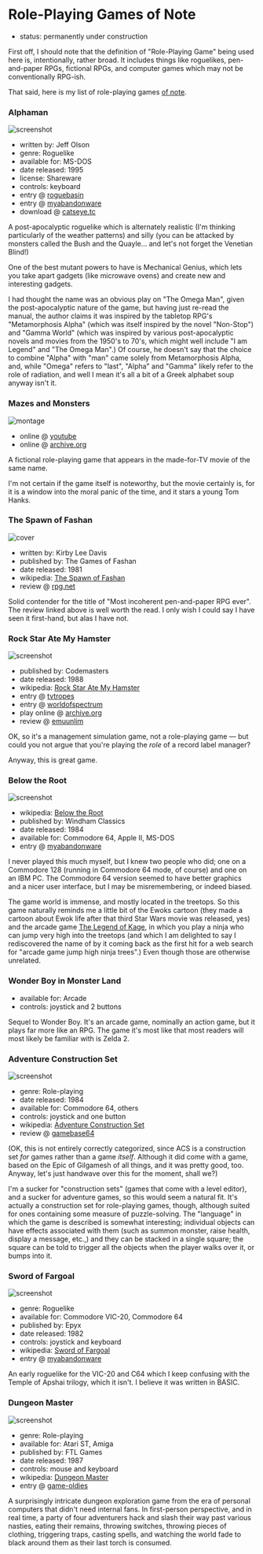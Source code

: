 Role-Playing Games of Note
==========================

*   status: permanently under construction

First off, I should note that the definition of "Role-Playing Game" being
used here is, intentionally, rather broad.  It includes things like
roguelikes, pen-and-paper RPGs, fictional RPGs, and computer games which
may not be conventionally RPG-ish.

That said, here is my list of role-playing games
[of note](article/A%20Note%20on%20Items%20of%20Note.md).

### Alphaman

![screenshot](http://www.myabandonware.com/media/screenshots/a/alphaman-315/alphaman_1.gif)

*   written by: Jeff Olson
*   genre: Roguelike
*   available for: MS-DOS
*   date released: 1995
*   license: Shareware
*   controls: keyboard
*   entry @ [roguebasin](http://www.roguebasin.com/index.php?title=Alphaman)
*   entry @ [myabandonware](http://www.myabandonware.com/game/alphaman-315)
*   download @ [catseye.tc](http://static.catseye.tc/redistfiles/msdos/alphaman.zip)

A post-apocalyptic roguelike which is alternately realistic (I'm thinking
particularly of the weather patterns) and silly (you can be attacked by
monsters called the Bush and the Quayle... and let's not forget the
Venetian Blind!)

One of the best mutant powers to have is Mechanical Genius, which lets you
take apart gadgets (like microwave ovens) and create new and interesting
gadgets.

I had thought the name was an obvious play on "The Omega Man", given the
post-apocalyptic nature of the game, but having just re-read the manual,
the author claims it was inspired by the tabletop RPG's "Metamorphosis Alpha"
(which was itself inspired by the novel "Non-Stop") and "Gamma World" (which
was inspired by various post-apocalyptic novels and movies from the 1950's to
70's, which might well include "I am Legend" and "The Omega Man".) Of course,
he doesn't say that the choice to combine "Alpha" with "man" came solely from
Metamorphosis Alpha, and, while "Omega" refers to "last", "Alpha" and "Gamma"
likely refer to the role of radiation, and well I mean it's all a bit of a
Greek alphabet soup anyway isn't it.

### Mazes and Monsters

![montage](https://archive.org/download/mazes_and_monsters/mazes_and_monsters.gif)

*   online @ [youtube](https://www.youtube.com/watch?v=awTKqydci_c>)
*   online @ [archive.org](https://archive.org/details/mazes_and_monsters)

A fictional role-playing game that appears in the made-for-TV movie of the
same name.

I'm not certain if the game itself is noteworthy, but the movie certainly
is, for it is a window into the moral panic of the time, and it stars a
young Tom Hanks.

### The Spawn of Fashan

![cover](https://www.rpg.net/pictures/cache/picthumb28836-medium.jpg)

*   written by: Kirby Lee Davis
*   published by: The Games of Fashan
*   date released: 1981
*   wikipedia: [The Spawn of Fashan](https://en.wikipedia.org/wiki/The_Spawn_of_Fashan)
*   review @ [rpg.net](https://www.rpg.net/reviews/archive/classic/rev_6157.phtml)

Solid contender for the title of "Most incoherent pen-and-paper RPG ever".  The
review linked above is well worth the read.  I only wish I could say I have seen
it first-hand, but alas I have not.

### Rock Star Ate My Hamster

![screenshot](http://tacgr.emuunlim.com/downloads/gamescr/r/rockstaratemyhamster2.png)

*   published by: Codemasters
*   date released: 1988
*   wikipedia: [Rock Star Ate My Hamster](https://en.wikipedia.org/wiki/Rock_Star_Ate_My_Hamster)
*   entry @ [tvtropes](http://tvtropes.org/pmwiki/pmwiki.php/VideoGame/RockStarAteMyHamster)
*   entry @ [worldofspectrum](http://www.worldofspectrum.org/infoseekid.cgi?id=0009407)
*   play online @ [archive.org](https://archive.org/details/zx_Rock_Star_Ate_my_Hamster_1989_Codemasters_t_128K)
*   review @ [emuunlim](http://tacgr.emuunlim.com/downloads/filedetail.php?recid=755)

OK, so it's a management simulation game, not a role-playing game — but could
you not argue that you're playing the *role* of a record label manager?

Anyway, this is great game.

### Below the Root

![screenshot](http://www.myabandonware.com/media/screenshots/b/below-the-root-4v0/thumbs/below-the-root_4.png)

*   wikipedia: [Below the Root](https://en.wikipedia.org/wiki/Below_the_Root_(video_game))
*   published by: Windham Classics
*   date released: 1984
*   available for: Commodore 64, Apple II, MS-DOS
*   entry @ [myabandonware](http://www.myabandonware.com/game/below-the-root-3e)

I never played this much myself, but I knew two people who did; one on a Commodore 128
(running in Commodore 64 mode, of course) and one on an IBM PC.  The Commodore 64
version seemed to have better graphics and a nicer user interface, but I may be
misremembering, or indeed biased.

The game world is immense, and mostly located in the treetops.  So this game naturally
reminds me a little bit of the Ewoks cartoon (they made a cartoon about Ewok life
after that third Star Wars movie was released, yes) and the arcade game
[The Legend of Kage][], in which you play a ninja who can jump very high into the
treetops (and which I am delighted to say I rediscovered the name of by it coming
back as the first hit for a web search for "arcade game jump high ninja trees".)
Even though those are otherwise unrelated.

[The Legend of Kage]: https://en.wikipedia.org/wiki/The_Legend_of_Kage

### Wonder Boy in Monster Land

*   available for: Arcade
*   controls: joystick and 2 buttons

Sequel to Wonder Boy.  It's an arcade game, nominally an action game, but it
plays far more like an RPG.  The game it's most like that most readers will
most likely be familiar with is Zelda 2.

### Adventure Construction Set

![screenshot](http://www.gamebase64.com/oldsite/gameofweek/adventures/adventureconstrset/Land_of_Aventuria.gif)

*   genre: Role-playing
*   date released: 1984
*   available for: Commodore 64, others
*   controls: joystick and one button
*   wikipedia: [Adventure Construction Set](https://en.wikipedia.org/wiki/Adventure_Construction_Set)
*   review @ [gamebase64](http://www.gamebase64.com/oldsite/gameofweek/7/gotw_adventureconstrset.htm)

(OK, this is not entirely correctly categorized, since ACS is a construction
set *for* games rather than a game *itself*.  Although it did come with a game,
based on the Epic of Gilgamesh of all things, and it was pretty good, too.
Anyway, let's just handwave over this for the moment, shall we?)

I'm a sucker for "construction sets" (games that come with a level editor), and
a sucker for adventure games, so this would seem a natural fit. It's actually a
construction set for role-playing games, though, although suited for ones
containing some measure of puzzle-solving. The "language" in which the game is
described is somewhat interesting; individual objects can have effects
associated with them (such as summon monster, raise health, display a message,
etc.,) and they can be stacked in a single square; the square can be told to
trigger all the objects when the player walks over it, or bumps into it.

### Sword of Fargoal

![screenshot](http://www.myabandonware.com/media/screenshots/s/sword-of-fargoal-65p/thumbs/sword-of-fargoal_2.png)

*   genre: Roguelike
*   available for: Commodore VIC-20, Commodore 64
*   published by: Epyx
*   date released: 1982
*   controls: joystick and keyboard
*   wikipedia: [Sword of Fargoal](https://en.wikipedia.org/wiki/Sword_of_Fargoal)
*   entry @ [myabandonware](http://www.myabandonware.com/game/sword-of-fargoal-5df)

An early roguelike for the VIC-20 and C64 which I keep confusing with the Temple of
Apshai trilogy, which it isn't.  I believe it was written in BASIC.

### Dungeon Master

![screenshot](http://img2.game-oldies.com/sites/default/files/styles/large/public/snaps/commodore-amiga/dungeonmaster-v1-1-0833.png)

*   genre: Role-playing
*   available for: Atari ST, Amiga
*   published by: FTL Games
*   date released: 1987
*   controls: mouse and keyboard
*   wikipedia: [Dungeon Master](https://en.wikipedia.org/wiki/Dungeon_Master_(video_game))
*   entry @ [game-oldies](http://game-oldies.com/play-online/dungeon-master-commodore-amiga)

A surprisingly intricate dungeon exploration game from the era of personal
computers that didn't need internal fans. In first-person perspective, and in
real time, a party of four adventurers hack and slash their way past various
nasties, eating their remains, throwing switches, throwing pieces of clothing,
triggering traps, casting spells, and watching the world fade to black around
them as their last torch is consumed.
